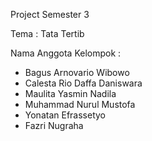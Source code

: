 Project Semester 3 

Tema : Tata Tertib

Nama Anggota Kelompok :
- Bagus Arnovario Wibowo
- Calesta Rio Daffa Daniswara
- Maulita Yasmin Nadila
- Muhammad Nurul Mustofa
- Yonatan Efrassetyo
- Fazri Nugraha
